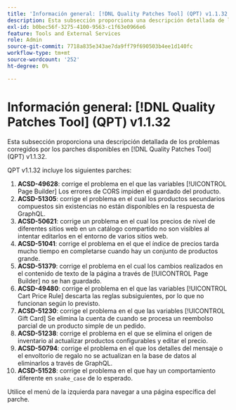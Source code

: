 ```yaml
---
title: 'Información general: [!DNL Quality Patches Tool] (QPT) v1.1.32'
description: Esta subsección proporciona una descripción detallada de los problemas corregidos por los parches disponibles en [!DNL Quality Patches Tool] (QPT) v1.1.32.
exl-id: b0bec56f-3275-4100-9563-c1f63e0966e6
feature: Tools and External Services
role: Admin
source-git-commit: 7718a835e343ae7da9ff79f690503b4ee1d140fc
workflow-type: tm+mt
source-wordcount: '252'
ht-degree: 0%

---
```


# Información general: [!DNL Quality Patches Tool] (QPT) v1.1.32

Esta subsección proporciona una descripción detallada de los problemas corregidos por los parches disponibles en [!DNL Quality Patches Tool] (QPT) v1.1.32.

QPT v1.1.32 incluye los siguientes parches:

1. **ACSD-49628**: corrige el problema en el que las variables [!UICONTROL Page Builder] Los errores de CORS impiden el guardado del producto.
1. **ACSD-51305**: corrige el problema en el cual los productos secundarios compuestos sin existencias no están disponibles en la respuesta de GraphQL.
1. **ACSD-50621**: corrige un problema en el cual los precios de nivel de diferentes sitios web en un catálogo compartido no son visibles al intentar editarlos en el entorno de varios sitios web.
1. **ACSD-51041**: corrige el problema en el que el índice de precios tarda mucho tiempo en completarse cuando hay un conjunto de productos grande.
1. **ACSD-51379**: corrige el problema en el cual los cambios realizados en el contenido de texto de la página a través de [!UICONTROL Page Builder] no se han guardado.
1. **ACSD-49480**: corrige el problema en el que las variables [!UICONTROL Cart Price Rule] descarta las reglas subsiguientes, por lo que no funcionan según lo previsto.
1. **ACSD-51230**: corrige el problema en el que las variables [!UICONTROL Gift Card] Se elimina la cuenta de cuando se procesa un reembolso parcial de un producto simple de un pedido.
1. **ACSD-51238**: corrige el problema en el que se elimina el origen de inventario al actualizar productos configurables y editar el precio.
1. **ACSD-50794**: corrige el problema en el que los detalles del mensaje o el envoltorio de regalo no se actualizan en la base de datos al eliminarlos a través de GraphQL.
1. **ACSD-51528**: corrige el problema en el que hay un comportamiento diferente en `snake_case` de lo esperado.

Utilice el menú de la izquierda para navegar a una página específica del parche.
